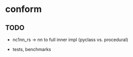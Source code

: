 # conform

## TODO

- nc1nn_rs -> nn to full inner impl (pyclass vs. procedural)

- tests, benchmarks
